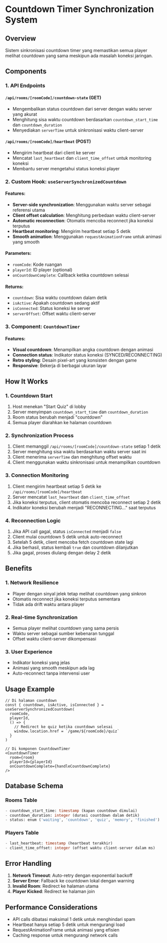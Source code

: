 # Countdown Timer Synchronization System

## Overview

Sistem sinkronisasi countdown timer yang memastikan semua player melihat countdown yang sama meskipun ada masalah koneksi jaringan.

## Components

### 1. API Endpoints

#### `/api/rooms/[roomCode]/countdown-state` (GET)

- Mengembalikan status countdown dari server dengan waktu server yang akurat
- Menghitung sisa waktu countdown berdasarkan `countdown_start_time` dan `countdown_duration`
- Menyediakan `serverTime` untuk sinkronisasi waktu client-server

#### `/api/rooms/[roomCode]/heartbeat` (POST)

- Mengirim heartbeat dari client ke server
- Mencatat `last_heartbeat` dan `client_time_offset` untuk monitoring koneksi
- Membantu server mengetahui status koneksi player

### 2. Custom Hook: `useServerSynchronizedCountdown`

#### Features:

- **Server-side synchronization**: Menggunakan waktu server sebagai referensi utama
- **Client offset calculation**: Menghitung perbedaan waktu client-server
- **Automatic reconnection**: Otomatis mencoba reconnect jika koneksi terputus
- **Heartbeat monitoring**: Mengirim heartbeat setiap 5 detik
- **Smooth animation**: Menggunakan `requestAnimationFrame` untuk animasi yang smooth

#### Parameters:

- `roomCode`: Kode ruangan
- `playerId`: ID player (optional)
- `onCountdownComplete`: Callback ketika countdown selesai

#### Returns:

- `countdown`: Sisa waktu countdown dalam detik
- `isActive`: Apakah countdown sedang aktif
- `isConnected`: Status koneksi ke server
- `serverOffset`: Offset waktu client-server

### 3. Component: `CountdownTimer`

#### Features:

- **Visual countdown**: Menampilkan angka countdown dengan animasi
- **Connection status**: Indikator status koneksi (SYNCED/RECONNECTING)
- **Retro styling**: Desain pixel-art yang konsisten dengan game
- **Responsive**: Bekerja di berbagai ukuran layar

## How It Works

### 1. Countdown Start

1. Host menekan "Start Quiz" di lobby
2. Server menyimpan `countdown_start_time` dan `countdown_duration`
3. Room status berubah menjadi "countdown"
4. Semua player diarahkan ke halaman countdown

### 2. Synchronization Process

1. Client memanggil `/api/rooms/[roomCode]/countdown-state` setiap 1 detik
2. Server menghitung sisa waktu berdasarkan waktu server saat ini
3. Client menerima `serverTime` dan menghitung offset waktu
4. Client menggunakan waktu sinkronisasi untuk menampilkan countdown

### 3. Connection Monitoring

1. Client mengirim heartbeat setiap 5 detik ke `/api/rooms/[roomCode]/heartbeat`
2. Server mencatat `last_heartbeat` dan `client_time_offset`
3. Jika koneksi terputus, client otomatis mencoba reconnect setiap 2 detik
4. Indikator koneksi berubah menjadi "RECONNECTING..." saat terputus

### 4. Reconnection Logic

1. Jika API call gagal, status `isConnected` menjadi `false`
2. Client mulai countdown 5 detik untuk auto-reconnect
3. Setelah 5 detik, client mencoba fetch countdown state lagi
4. Jika berhasil, status kembali `true` dan countdown dilanjutkan
5. Jika gagal, proses diulang dengan delay 2 detik

## Benefits

### 1. Network Resilience

- Player dengan sinyal jelek tetap melihat countdown yang sinkron
- Otomatis reconnect jika koneksi terputus sementara
- Tidak ada drift waktu antara player

### 2. Real-time Synchronization

- Semua player melihat countdown yang sama persis
- Waktu server sebagai sumber kebenaran tunggal
- Offset waktu client-server dikompensasi

### 3. User Experience

- Indikator koneksi yang jelas
- Animasi yang smooth meskipun ada lag
- Auto-reconnect tanpa intervensi user

## Usage Example

```tsx
// Di halaman countdown
const { countdown, isActive, isConnected } = useServerSynchronizedCountdown(
  roomCode,
  playerId,
  () => {
    // Redirect ke quiz ketika countdown selesai
    window.location.href = `/game/${roomCode}/quiz`
  }
)

// Di komponen CountdownTimer
<CountdownTimer
  room={room}
  playerId={playerId}
  onCountdownComplete={handleCountdownComplete}
/>
```

## Database Schema

### Rooms Table

```sql
- countdown_start_time: timestamp (kapan countdown dimulai)
- countdown_duration: integer (durasi countdown dalam detik)
- status: enum ('waiting', 'countdown', 'quiz', 'memory', 'finished')
```

### Players Table

```sql
- last_heartbeat: timestamp (heartbeat terakhir)
- client_time_offset: integer (offset waktu client-server dalam ms)
```

## Error Handling

1. **Network Timeout**: Auto-retry dengan exponential backoff
2. **Server Error**: Fallback ke countdown lokal dengan warning
3. **Invalid Room**: Redirect ke halaman utama
4. **Player Kicked**: Redirect ke halaman join

## Performance Considerations

- API calls dibatasi maksimal 1 detik untuk menghindari spam
- Heartbeat hanya setiap 5 detik untuk mengurangi load
- RequestAnimationFrame untuk animasi yang efisien
- Caching response untuk mengurangi network calls
